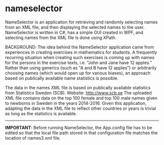 # nameselector

NameSelector is an application for retrieving and randomly selecting names from an XML file, and then displaying the selected names to the user. NameSelector is written in C#, has a simple GUI created in WPF, and selecting names from the XML file is done using XPath.

BACKGROUND:
The idea behind the NameSelector application came from experiences in creating exercises in mathematics for students. A frequently recurring situation when creating such exercises is coming up with names for the persons in the exercise texts, i.e. "John and Jane have 12 apples." Rather than using generics (such as "A and B have 12 apples") or arbitrarily choosing names (which would open up for various biases), an approach based on publically available name statistics is possible.

The data in the names XML file is based on publically available statistics from Statistics Sweden (SCB). Website: http://www.scb.se The uploaded XML file contains data on the top 100 female and top 100 male names given to newborns in Sweden in the years 2014-2016. Given this application, adapting the data in the XML file to reflect other countries or years is trivial as long as the statistics is available.

---

**IMPORTANT**:
Before running NameSelector, the App.config file has to be edited so that the local file path stored in that configuration file matches the location of names3.xml file.
